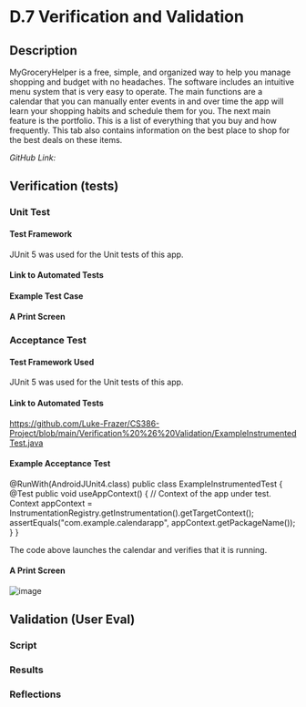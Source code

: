 # D.7 Verification and Validation #

## Description ##

MyGroceryHelper is a free, simple, and organized way to help you manage shopping and budget with no headaches. The software includes an intuitive menu system that is very easy to operate. The main functions are a calendar that you can manually enter events in and over time the app will learn your shopping habits and schedule them for you. The next main feature is the portfolio. This is a list of everything that you buy and how frequently. This tab also contains information on the best place to shop for the best deals on these items.

*GitHub Link:*

## Verification (tests) ##

### Unit Test ###

#### Test Framework ####

JUnit 5 was used for the Unit tests of this app.

#### Link to Automated Tests ####

#### Example Test Case ####

#### A Print Screen ####

### Acceptance Test ###

#### Test Framework Used ####

JUnit 5 was used for the Unit tests of this app.

#### Link to Automated Tests ####

https://github.com/Luke-Frazer/CS386-Project/blob/main/Verification%20%26%20Validation/ExampleInstrumentedTest.java

#### Example Acceptance Test ####

@RunWith(AndroidJUnit4.class)
public class ExampleInstrumentedTest {
    @Test
    public void useAppContext() {
        // Context of the app under test.
        Context appContext = InstrumentationRegistry.getInstrumentation().getTargetContext();
        assertEquals("com.example.calendarapp", appContext.getPackageName());
    }
}

The code above launches the calendar and verifies that it is running.

#### A Print Screen ####

![image](https://user-images.githubusercontent.com/71099197/165417331-f2aaa3dd-933c-4e31-b358-373e84da1825.png)

## Validation (User Eval) ##

### Script ###

### Results ###

### Reflections ###
